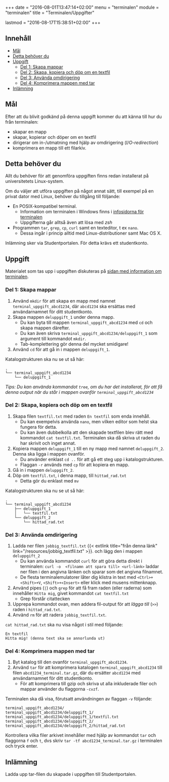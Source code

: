 +++
date = "2016-08-01T13:47:14+02:00"
menu = "terminalen"
module = "terminalen"
title = "Terminalen/Uppgifter"

lastmod = "2016-08-17T15:38:51+02:00"
+++

## Innehåll


+ [Mål](#mål)
+ [Detta behöver du](#detta-behöver-du)
+ [Uppgift](#uppgift)
	+ [Del 1: Skapa mappar](#del-1-skapa-mappar)
	+ [Del 2: Skapa, kopiera och döp om en textfil](#del-2-skapa-kopiera-och-döp-om-en-textfil)
	+ [Del 3: Använda omdirigering](#del-3-använda-omdirigering)
	+ [Del 4: Komprimera mappen med tar](#del-4-komprimera-mappen-med-tar)
+ [Inlämning](#inlämning)

## Mål

Efter att du blivit godkänd på denna uppgift kommer du att känna till hur du från terminalen:

+ skapar en mapp
+ skapar, kopierar och döper om en textfil
+ dirigerar om in-/utmatning med hjälp av omdirigering (*I/O-redirection*)
+ komprimera en mapp till ett filarkiv.


## Detta behöver du

Allt du behöver för att genomföra uppgiften finns redan installerat på
universitetets Linux-system. 

Om du väljer att utföra uppgiften på något annat sätt, till exempel på en privat
dator med Linux, behöver du tillgång till följande:

+ En POSIX-kompatibel terminal.
    + Information om terminalen i Windows finns i [infosidorna för terminalen](../#öppna-en-terminalemulator)
    + Uppgifterna går alltså även att lösa med *zsh*
+ Programmen `tar`, `grep`, `cp`, `curl` samt en texteditor, t ex
    `nano`. 
    + Dessa ingår i princip alltid med Linux-distributioner samt Mac OS X.

Inlämning sker via Studentportalen. För detta krävs ett studentkonto.


## Uppgift

Materialet som tas upp i uppgiften diskuteras på [sidan med information om terminalen](../).

### Del 1: Skapa mappar

1. Använd `mkdir` för att skapa en mapp med namnet `terminal_uppgift_abcd1234`,
   där `abcd1234` ska ersättas med användarnamnet för ditt studentkonto.
2. Skapa mappen `deluppgift_1` under denna mapp.
    + Du kan byta till mappen `terminal_uppgift_abcd1234` med `cd` och skapa
        mappen därefter.
    + Du kan även skriva `terminal_uppgift_abcd1234/deluppgift_1` som argument
      till kommandot `mkdir`.
    + Tab-komplettering gör denna del mycket smidigare!
3. Använd `cd` för att gå in i mappen `deluppgift_1`.

Katalogstrukturen ska nu se ut så här:

``` shell
.
└── terminal_uppgift_abcd1234
    └── deluppgift_1
```

*Tips: Du kan använda kommandot `tree`, om du har det installerat, för att få
denna output när du står i mappen ovanför `terminal_uppgift_abcd1234`*


### Del 2: Skapa, kopiera och döp om en textfil

1. Skapa filen `textfil.txt` med raden `En textfil` som enda innehåll.
    + Du kan exempelvis använda `nano`, men vilken editor som helst ska fungera
        för detta.
    + Du kan även dubbelkolla att den skapade textfilen blev rätt med kommandot
        `cat textfil.txt`. Terminalen ska då skriva ut raden du har skrivit
        och inget annat.
2. Kopiera mappen `deluppgift_1` till en ny mapp med namnet `deluppgift_2`.
    Denna ska ligga i mappen ovanför.
    + Du använder enklast `cd ..` för att gå ett steg upp i katalogstrukturen.
    + Flaggan `-r` används med `cp` för att kopiera en mapp.
3. Gå in i mappen `deluppgift_2`.
4. Döp om `textfil.txt`, i denna mapp, till `hittad_rad.txt`
    + Detta gör du enklast med `mv`

Katalogstrukturen ska nu se ut så här:

``` shell
.
└── terminal_uppgift_abcd1234
    ├── deluppgift_1
    │   └── textfil.txt
    └── deluppgift_2
        └── hittad_rad.txt
```


### Del 3: Använda omdirigering

1. Ladda ner filen `jobbig_textfil.txt` {{< extlink title="från denna länk"
link="/resources/jobbig_textfil.txt" >}}. och lägg den i mappen
   `deluppgift_2`
    + Du kan använda kommandot `curl` för att göra detta
        direkt i terminalen: `curl -o  <filnamn att spara till> <url-länk>` laddar ner filen i den angivna länken och sparar som det angivna filnamnet.
    + De flesta terminalemulatorer låter dig klistra in text med
        `<Ctrl>+<Shift>+V`, `<Shift>+<Insert>` eller klick med musens
        mittenknapp.
2. Använd pipes (`|`) och `grep` för att få fram raden (eller raderna) som innehåller `Hitta mig`, givet kommandot `cat textfil.txt`
    + Grep förstår citattecken
3. Upprepa kommandot ovan, men addera fil-output för att *lägga till* (`>>`) raden i `hittad_rad.txt`.
4. Använd `rm` för att radera `jobbig_textfil.txt`.


`cat hittad_rad.txt` ska nu visa något i stil med följande:

``` shell
En textfil
Hitta mig! (denna text ska se annorlunda ut)
```


### Del 4: Komprimera mappen med tar

1. Byt katalog till den ovanför `terminal_uppgift_abcd1234`.
2. Använd `tar` för att komprimera katalogen `terminal_uppgift_abcd1234` till filen
   `abcd1234_terminal.tar.gz`, där du ersätter `abcd1234` med användarnamnet för ditt studentkonto.
    + För att komprimera till gzip och skriva ut alla inkluderade filer och mappar använder du flaggorna `-cvzf`.

Terminalen ska då visa, förutsatt användningen av flaggan `-v` följande:

``` shell
terminal_uppgift_abcd1234/
terminal_uppgift_abcd1234/deluppgift_1/
terminal_uppgift_abcd1234/deluppgift_1/textfil.txt
terminal_uppgift_abcd1234/deluppgift_2/
terminal_uppgift_abcd1234/deluppgift_2/hittad_rad.txt
```

Kontrollera vilka filer arkivet innehåller med hjälp av kommandot `tar` och
flaggorna `f` och `t`, dvs skriv `tar -tf abcd1234_terminal.tar.gz` i terminalen
och tryck enter. 

## Inlämning

Ladda upp tar-filen du skapade i uppgiften till Studentportalen.
